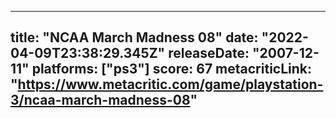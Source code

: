 
---
title: "NCAA March Madness 08"
date: "2022-04-09T23:38:29.345Z"
releaseDate: "2007-12-11"
platforms: ["ps3"]
score: 67
metacriticLink: "https://www.metacritic.com/game/playstation-3/ncaa-march-madness-08"
---
